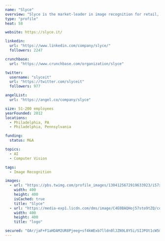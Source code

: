 ```yaml
---
name: "Slyce"
overview: "Slyce is the market-leader in image recognition for retail, powering visual search in apps for retailers such as Home Depot, Bed Bath and Beyond, Neiman Marcus, and Macy's. Our service can identify virtually any product from an image, and enable customers to snap a photo to buy something, add it to a wishlist, find it in store, or create another retail moment."
type: "profile"
heat: 58

website: https://slyce.it/

linkedin:
  url: "https://www.linkedin.com/company/slyce/"
  followers: 2247

crunchbase:
  url: "https://www.crunchbase.com/organization/slyce"

twitter:
  username: "slyceit"
  url: "https://twitter.com/slyceit"
  followers: 977

angelList:
  url: "https://angel.co/company/slyce"

size: 51-200 employees
yearFounded: 2012
locations:
  - Philadelphia, PA
  - Philadelphia, Pennsylvania

funding:
  status: M&A

topics:
  - AI
  - Computer Vision

tags:
  - Image Recognition

images:
  - url: "https://pbs.twimg.com/profile_images/1304125672919633923/i57xtW41_400x400.jpg"
    width: 400
    height: 400
    isCached: true
    title: "Slyce"
  - url: "https://media-exp1.licdn.com/dms/image/C4E0BAQHoj57sto9tZQ/company-logo_200_200/0?e=1594857600&v=beta&t=tCfcFRWuvhrzWBxIhkR3vyjqjdbIwQvSR9C_dkopBIA"
    width: 400
    height: 400
    title: "logo"

secured: "OAr/jaF+F1aHDAM2UR8Pjeeg+sf4kWExb7lldn0lJZN9L8Y5i/SIJPOt1cW5mAAtiingNhdisnDfGh1UXamMQXkihCoZ+UQzVKcBVrusCYwVSyXTC0I9euZUIyOB3rsRQiQjH0w2GWY5HmNkdjIPzkkcvEvd0yFnotr+4L+TaTB0AIvYtXg3zKCw6gqUCkkzMrAEpCWKKTC74L8I8zK+epq1viy9oRgTTpvIdrP5Vc8CcL598HD6KIPU6XL9hcU51wX432qbc3XEoFn61EQMgc80IUFlCqXbLtc35OSZTvrurs4kf5ob7RVgOXEkbaqf9+3iwmm0s2ha8u8N2vCDIl55rlp3T2GK5WVLtVu3hSb3ggAefQ5lyIvnkhYIAD/hZBofoKgrIz05Vi0EhX3Dpg==;7GJbZv1TXCQf1wvH1weCpA=="
---
```


